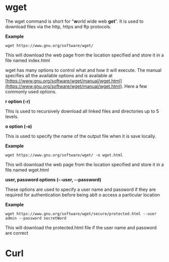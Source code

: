 # wget

The wget command is short for "**w**orld wide web **get**". It is used to download files via the http, https and ftp protocols.

**Example**

`wget https://www.gnu.org/software/wget/`

This will download the web page from the location specified and store it in a file named index.html

wget has many options to control what and how it will execute. The manual specifies all the available options and is available at [https://www.gnu.org/software/wget/manual/wget.html](https://www.gnu.org/software/wget/manual/wget.html). Here a few commonly used options.

**r option \(-r\)**

This is used to recursively download all linked files and directories up to 5 levels.

**o option \(-o\)**

This is used to specify the name of the output file when it is save locally.

**Example**

`wget https://www.gnu.org/software/wget/ -o wget.html`

This will download the web page from the location specified and store it in a file named wget.html

**user, password options \(--user, --password\)**

These options are used to specify a user name and password if they are required for authentication before being ablt o access a particular location

**Example**

`wget https://www.gnu.org/software/wget/secure/protected.html --user admin --password secretWord`

This will download the protected.html file if the user name and password are correct

 

# Curl





